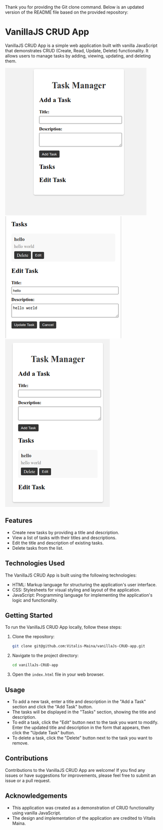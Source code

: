 Thank you for providing the Git clone command. Below is an updated version of the README file based on the provided repository:

# VanillaJS CRUD App


VanillaJS CRUD App is a simple web application built with vanilla JavaScript that demonstrates CRUD (Create, Read, Update, Delete) functionality. It allows users to manage tasks by adding, viewing, updating, and deleting them.

![](Screenshot1.png)![](Screenshot2.png)![](Screenshot3.png)

## Features

- Create new tasks by providing a title and description.
- View a list of tasks with their titles and descriptions.
- Edit the title and description of existing tasks.
- Delete tasks from the list.

## Technologies Used

The VanillaJS CRUD App is built using the following technologies:

- HTML: Markup language for structuring the application's user interface.
- CSS: Stylesheets for visual styling and layout of the application.
- JavaScript: Programming language for implementing the application's logic and functionality.

## Getting Started

To run the VanillaJS CRUD App locally, follow these steps:

1. Clone the repository:

   ```bash
   git clone git@github.com:Vitalis-Maina/vanillaJs-CRUD-app.git
   ```

2. Navigate to the project directory:

   ```bash
   cd vanillaJs-CRUD-app
   ```

3. Open the `index.html` file in your web browser.

## Usage

- To add a new task, enter a title and description in the "Add a Task" section and click the "Add Task" button.
- The tasks will be displayed in the "Tasks" section, showing the title and description.
- To edit a task, click the "Edit" button next to the task you want to modify. Enter the updated title and description in the form that appears, then click the "Update Task" button.
- To delete a task, click the "Delete" button next to the task you want to remove.

## Contributions

Contributions to the VanillaJS CRUD App are welcome! If you find any issues or have suggestions for improvements, please feel free to submit an issue or a pull request.


## Acknowledgements

- This application was created as a demonstration of CRUD functionality using vanilla JavaScript.
- The design and implementation of the application are credited to Vitalis Maina.
